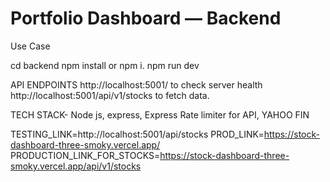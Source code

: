 
# Portfolio Dashboard — Backend

Use Case

cd backend
npm install or npm i.
npm run dev



API ENDPOINTS 
http://localhost:5001/ to check server health
http://localhost:5001/api/v1/stocks to fetch data.

TECH STACK-
Node js, express, Express Rate limiter for API, YAHOO FIN

TESTING_LINK=http://localhost:5001/api/stocks
PROD_LINK=https://stock-dashboard-three-smoky.vercel.app/
PRODUCTION_LINK_FOR_STOCKS=https://stock-dashboard-three-smoky.vercel.app/api/v1/stocks











